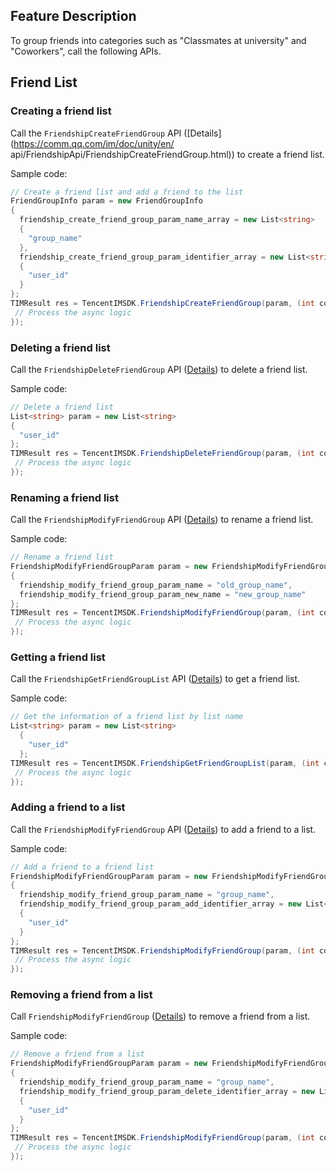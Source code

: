 ## Feature Description
To group friends into categories such as "Classmates at university" and "Coworkers", call the following APIs.

## Friend List

### Creating a friend list
Call the `FriendshipCreateFriendGroup` API ([Details](https://comm.qq.com/im/doc/unity/en/ api/FriendshipApi/FriendshipCreateFriendGroup.html)) to create a friend list.

Sample code:


```c#
// Create a friend list and add a friend to the list
FriendGroupInfo param = new FriendGroupInfo
{
  friendship_create_friend_group_param_name_array = new List<string>
  {
    "group_name"
  },
  friendship_create_friend_group_param_identifier_array = new List<string>
  {
    "user_id"
  }
};
TIMResult res = TencentIMSDK.FriendshipCreateFriendGroup(param, (int code, string desc, List<FriendResult> result, string user_data)=>{
 // Process the async logic
});
```


### Deleting a friend list
Call the `FriendshipDeleteFriendGroup` API ([Details](https://comm.qq.com/im/doc/unity/en/api/FriendshipApi/FriendshipDeleteFriendGroup.html)) to delete a friend list.

Sample code:


```c#
// Delete a friend list
List<string> param = new List<string>
{
  "user_id"
};
TIMResult res = TencentIMSDK.FriendshipDeleteFriendGroup(param, (int code, string desc, string user_data)=>{
 // Process the async logic
});
```


### Renaming a friend list
Call the `FriendshipModifyFriendGroup` API ([Details](https://comm.qq.com/im/doc/unity/en/api/FriendshipApi/FriendshipModifyFriendGroup.html)) to rename a friend list.

Sample code:


```c#
// Rename a friend list
FriendshipModifyFriendGroupParam param = new FriendshipModifyFriendGroupParam
{
  friendship_modify_friend_group_param_name = "old_group_name",
  friendship_modify_friend_group_param_new_name = "new_group_name"
};
TIMResult res = TencentIMSDK.FriendshipModifyFriendGroup(param, (int code, string desc, List<FriendResult> result, string user_data)=>{
 // Process the async logic
});
```


### Getting a friend list
Call the `FriendshipGetFriendGroupList` API ([Details](https://comm.qq.com/im/doc/unity/en/api/FriendshipApi/FriendshipGetFriendGroupList.html)) to get a friend list.

Sample code:


```c#
// Get the information of a friend list by list name
List<string> param = new List<string>
  {
    "user_id"
  };
TIMResult res = TencentIMSDK.FriendshipGetFriendGroupList(param, (int code, string desc, List<FriendGroupInfo> info_list, string user_data)=>{
 // Process the async logic
});
```


### Adding a friend to a list
Call the `FriendshipModifyFriendGroup` API ([Details](https://comm.qq.com/im/doc/unity/en/api/FriendshipApi/FriendshipModifyFriendGroup.html)) to add a friend to a list.

Sample code:


```c#
// Add a friend to a friend list
FriendshipModifyFriendGroupParam param = new FriendshipModifyFriendGroupParam
{
  friendship_modify_friend_group_param_name = "group_name",
  friendship_modify_friend_group_param_add_identifier_array = new List<string>
  {
    "user_id"
  }
};
TIMResult res = TencentIMSDK.FriendshipModifyFriendGroup(param, (int code, string desc, List<FriendResult> result, string user_data)=>{
 // Process the async logic
});
```


### Removing a friend from a list
Call `FriendshipModifyFriendGroup` ([Details](https://comm.qq.com/im/doc/unity/en/api/FriendshipApi/FriendshipModifyFriendGroup.html)) to remove a friend from a list.

Sample code:


```c#
// Remove a friend from a list
FriendshipModifyFriendGroupParam param = new FriendshipModifyFriendGroupParam
{
  friendship_modify_friend_group_param_name = "group_name",
  friendship_modify_friend_group_param_delete_identifier_array = new List<string>
  {
    "user_id"
  }
};
TIMResult res = TencentIMSDK.FriendshipModifyFriendGroup(param, (int code, string desc, List<FriendResult> result, string user_data)=>{
 // Process the async logic
});
```
